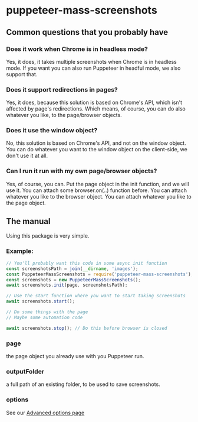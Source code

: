 # puppeteer-mass-screenshots

## Common questions that you probably have

### Does it work when Chrome is in headless mode?
Yes, it does, it takes multiple screenshots when Chrome is in headless mode.
If you want you can also run Puppeteer in headful mode, we also support that.

### Does it support redirections in pages?
Yes, it does, because this solution is based on Chrome's API, 
which isn't affected by page's redirections.
Which means, of course, you can do also whatever you like, 
to the page/browser objects.

### Does it use the window object?
No, this solution is based on Chrome's API, and not on the window object.
You can do whatever you want to the window object on the client-side, 
we don't use it at all.

### Can I run it run with my own page/browser objects?
Yes, of course, you can.
Put the page object in the init function, and we will use it.
You can attach some browser.on(..) function before.
You can attach whatever you like to the browser object.
You can attach whatever you like to the page object.

## The manual
Using this package is very simple.
### Example:
```javascript
// You'll probably want this code in some async init function
const screenshotsPath = join(__dirname, 'images');
const PuppeteerMassScreenshots = require('puppeteer-mass-screenshots');
const screenshots = new PuppeteerMassScreenshots();
await screenshots.init(page, screenshotsPath);

// Use the start function where you want to start taking screenshots
await screenshots.start();

// Do some things with the page
// Maybe some automation code

await screenshots.stop(); // Do this before browser is closed

```

### page 
the page object you already use with you Puppeteer run.

### outputFolder
a full path of an existing folder, to be used to save screenshots.

### options
See our [Advanced options page](./options.md "Puppeteer mass screenshots - advanced options") 

